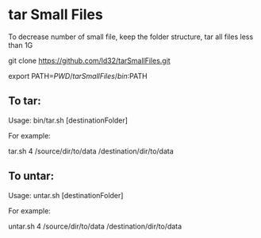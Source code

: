 # tar Small Files
To decrease number of small file, keep the folder structure, tar all files less than 1G

git clone https://github.com/ld32/tarSmallFiles.git

export PATH=$PWD/tarSmallFiles/bin:$PATH

## To tar:
Usage: bin/tar.sh <cores> <sourceFolder> [destinationFolder]

For example:

tar.sh 4 /source/dir/to/data /destination/dir/to/data

## To untar:
Usage: untar.sh <cores> <sourceFolder> [destinationFolder]

For example:

untar.sh 4 /source/dir/to/data /destination/dir/to/data




